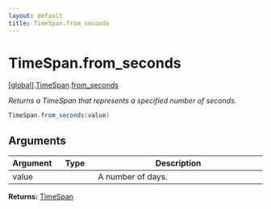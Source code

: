 ```yaml
---
layout: default
title: TimeSpan.from_seconds
---
```


# TimeSpan.from_seconds

[\[global\]]({{site.baseurl}}/docs/).[TimeSpan]({{site.baseurl}}/docs/TimeSpan/).[from_seconds]({{site.baseurl}}/docs/TimeSpan/from_seconds/)

_Returns a TimeSpan that represents a specified number of seconds._

```cs
TimeSpan.from_seconds(value)
```

## Arguments

<table>
  <col width="15%">
  <col width="15%">
  <thead>
    <tr>
      <th>Argument</th>
      <th>Type</th>
      <th>Description</th>
    </tr>
  </thead>
  <tbody>
    <tr>
      <td>value</td>
      <td></td>
      <td>A number of days.</td>
    </tr>
  </tbody>
</table>

**Returns:** [TimeSpan]({{site.baseurl}}/docs/TaffyScript/TimeSpan)
